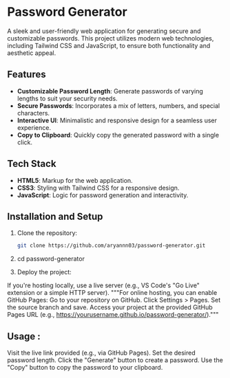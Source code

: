 # Password Generator

A sleek and user-friendly web application for generating secure and customizable passwords. This project utilizes modern web technologies, including Tailwind CSS and JavaScript, to ensure both functionality and aesthetic appeal.

## Features

- **Customizable Password Length**: Generate passwords of varying lengths to suit your security needs.
- **Secure Passwords**: Incorporates a mix of letters, numbers, and special characters.
- **Interactive UI**: Minimalistic and responsive design for a seamless user experience.
- **Copy to Clipboard**: Quickly copy the generated password with a single click.

## Tech Stack

- **HTML5**: Markup for the web application.
- **CSS3**: Styling with Tailwind CSS for a responsive design.
- **JavaScript**: Logic for password generation and interactivity.

## Installation and Setup

1. Clone the repository:
   ```bash
   git clone https://github.com/aryannn03/password-generator.git

2. cd password-generator


3. Deploy the project:

If you're hosting locally, use a live server (e.g., VS Code's "Go Live" extension or a simple HTTP server).
"""For online hosting, you can enable GitHub Pages:
Go to your repository on GitHub.
Click Settings > Pages.
Set the source branch and save.
Access your project at the provided GitHub Pages URL (e.g., https://yourusername.github.io/password-generator/)."""

## Usage :
Visit the live link provided (e.g., via GitHub Pages).
Set the desired password length.
Click the "Generate" button to create a password.
Use the "Copy" button to copy the password to your clipboard.

